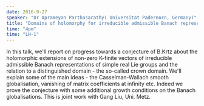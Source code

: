 ```yaml
---
date: 2016-9-27
speaker: "Dr Aprameyan Parthasarathy( Universitat Padernorn, Germany)"
title: "Domains of holomorphy for irreducible admissible Banach representations"
time: "4pm" 
time: "LH-1"
---
```

In this talk, we'll report on progress towards a conjecture of B.Krtz about the holomorphic extensions of non-zero K-finite vectors of irreducible admissible Banach representations of simple real Lie groups and the relation to a distinguished domain - the so-called crown domain. We'll explain some of the main ideas - the Casselman-Wallach smooth globalisation, vanishing of matrix coefficients at infinity etc. Indeed we prove the conjecture with some additional growth conditions on the Banach globalisations. This is joint work with Gang Liu, Uni. Metz.

